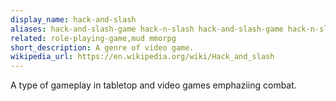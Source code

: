 ```yaml
---
display_name: hack-and-slash
aliases: hack-and-slash-game hack-n-slash hack-and-slash-game hack-n-slash-game hack-and-slay-game hack-n-slay hack-and-slay-game hack-n-slay-game
related: role-playing-game,mud mmorpg
short_description: A genre of video game.
wikipedia_url: https://en.wikipedia.org/wiki/Hack_and_slash
---
```

A type of gameplay in tabletop and video games emphaziing combat.